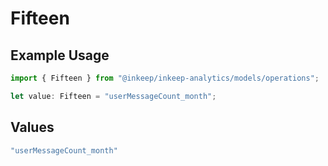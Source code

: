 # Fifteen

## Example Usage

```typescript
import { Fifteen } from "@inkeep/inkeep-analytics/models/operations";

let value: Fifteen = "userMessageCount_month";
```

## Values

```typescript
"userMessageCount_month"
```